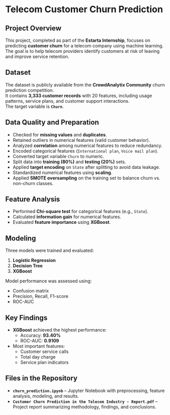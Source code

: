 # Telecom Customer Churn Prediction

## Project Overview
This project, completed as part of the **Estarta Internship**, focuses on predicting **customer churn** for a telecom company using machine learning.  
The goal is to help telecom providers identify customers at risk of leaving and improve service retention.

## Dataset
The dataset is publicly available from the **CrowdAnalytix Community** churn prediction competition.  
It contains **3,333 customer records** with 20 features, including usage patterns, service plans, and customer support interactions.  
The target variable is **`Churn`**.

## Data Quality and Preparation
- Checked for **missing values** and **duplicates**.  
- Retained outliers in numerical features (valid customer behavior).  
- Analyzed **correlation** among numerical features to reduce redundancy.  
- Encoded categorical features (`International plan`, `Voice mail plan`).  
- Converted target variable `Churn` to numeric.  
- Split data into **training (80%)** and **testing (20%)** sets.  
- Applied **target encoding** on `State` after splitting to avoid data leakage.  
- Standardized numerical features using **scaling**.  
- Applied **SMOTE oversampling** on the training set to balance churn vs. non-churn classes.  

## Feature Analysis
- Performed **Chi-square test** for categorical features (e.g., `State`).  
- Calculated **information gain** for numerical features.  
- Evaluated **feature importance** using **XGBoost**.  

## Modeling
Three models were trained and evaluated:  
1. **Logistic Regression**  
2. **Decision Tree**  
3. **XGBoost**  

Model performance was assessed using:  
- Confusion matrix  
- Precision, Recall, F1-score  
- ROC-AUC  

## Key Findings
- **XGBoost** achieved the highest performance:  
  - Accuracy: **93.40%**  
  - ROC-AUC: **0.9109**  
- Most important features:  
  - Customer service calls  
  - Total day charge  
  - Service plan indicators  

## Files in the Repository
- **`churn_prediction.ipynb`** – Jupyter Notebook with preprocessing, feature analysis, modeling, and results.  
- **`Customer Churn Prediction in the Telecom Industry - Report.pdf`** – Project report summarizing methodology, findings, and conclusions.  
